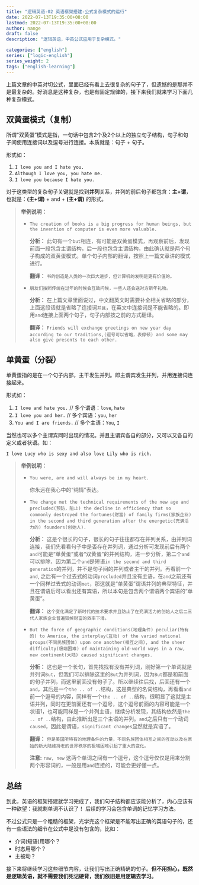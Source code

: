 ```yaml
---
title: "逻辑英语-02 英语框架搭建-公式复杂模式的运行"
date: 2022-07-13T19:35:00+08:00
lastmod: 2022-07-13T19:35:00+08:00
author: nange
draft: false
description: "逻辑英语，中英公式应用于复杂模式。"

categories: ["english"]
series: ["logic-english"]
series_weight: 2
tags: ["english-learning"]
---
```


上篇文章的中英对切公式，里面已经有看上去很复杂的句子了，但遗憾的是那并不是最复杂的。好消息是这种复杂，也是有固定规律的，接下来我们就来学习下面几种复杂模式。

## 双黄蛋模式（复制）

所谓“双黄蛋”模式是指，一句话中包含2个及2个以上的独立句子结构，句子和句子间使用连接词以及逗号进行连接。本质就是：句子 + 句子。

形式如：

1. `I love you and I hate you.`
2. `Although I love you, you hate me.`
3. `I love you because I hate you.`

对于这类型的复杂句子关键就是找到**并列**关系，并列的前后句子都包含：**主+谓**，也就是：**(主+谓)** + and + **(主+谓)** 的形式。

> **举例说明：**
>
> * `The creation of books is a big progress for human beings, but the invention of computer is even more valuable.`
>
>   **分析：** 此句有一个`but`相连，有可能是双黄蛋模式，再观察前后，发现前面一段包含主谓结构，后一段也包含主谓结构，由此确认就是两个句子构成的双黄蛋模式。单个句子内部的翻译，按照上一篇文章讲的模式进行。
>
>   **翻译：** `书的创造是人类的一次巨大进步，但计算机的发明是更有价值的。`
>
> * `朋友们按照传统在过年的时候会互致问候，一些人还会送对方新年礼物。`
>
>   **分析：** 在上篇文章里面说过，中文翻英文时需要补全相关省略的部分，上面这段话就是省略了连接词`并且`，在英文中连接词是不能省略的。即用`and`连接上面两个句子，句子内部按之前的方式翻译。
>
>   **翻译：** `Friends will exchange greetings on new year day according to our traditions,(逗号可以省略，表停顿) and some may also give presents to each other.`
>
>   



## 单黄蛋（分裂）

单黄蛋指的是在一个句子内部，主干发生并列。即主谓宾发生并列，并用连接词连接起来。

形式如：

1. `I love and hate you.` // 多个谓语：`love`, `hate`
2. `I love you and her.`  // 多个宾语：`you`, `her`
3. `You and I are friends.`  // 多个主语：`You`, `I`

当然也可以多个主谓宾同时出现的情况。并且主谓宾各自的部分，又可以又各自的定义或者状语。如：

`I love Lucy who is sexy and also love Lily who is rich.`

> **举例说明：**
>
> * `You were, are and will always be in my heart.`
>
>   你永远在我心中的“纯情”表达。 
>
> * `The change met the technical requirements of the new age and precluded(预防，阻止) the decline in efficiency that so commonly destroyed the fortunes(财富) of family firms(家族企业) in the second and third generation after the energetic(充满活力的) founders(创始人).`
>
>   **分析：** 这是个很长的句子，很长的句子往往都存在并列关系，由并列词连接，我们先看看句子中是否存在并列词，通过分析可发现前后有两个`and`可能是“单黄蛋”或者“双黄蛋”的并列结构，进一步分析，第二个`and`可以排除，因为第二个`and`是短语`in the second and third generation`的并列，并不是句子间的并列或者主干的并列。再看前一个`and`, 之后有一个过去式的动词`precluded`并且没有主语，在`and`之前还有一个同样过去式的动词`met`，那这就是“单黄蛋”谓语并列的典型特征，并且在谓语后可以看出还有宾语，所以本句是包含两个谓语两个宾语的“单黄蛋”。
>
>   **翻译：** `这个变化满足了新时代的技术要求并且防止了在充满活力的创始人之后二三代人家族企业普遍毁掉财富的效率下滑。`
>
> * `But the force of geographic conditions(地理条件) peculiar(特有的) to America, the interplay(互动) of the varied national groups(不同民族团体) upon one another(相互之间), and the sheer difficulty(极端困难) of maintaining old-world ways in a raw, new continent(大陆) caused significant changes.`
>
>   **分析：** 这也是一个长句，首先找找有没有并列词，刚好第一个单词就是并列词`But`，但我们可以排除这里的`But`为并列词，因为`But`都是和前面的句子并列，而这里前面没有句子了。所以继续往后找，后面还有一个`and`，其后是一个`the .. of ..`结构，这是典型的名词结构，再看看`and`前一个逗号的内容，同样有一个`the .. of ..`结构，很明显了这就是主语并列，同时在更前面还有一个逗号，这个逗号前面的内容可能是一个状语1，也可能同样是一个并列主语，继续分析发现，其结构依然是`the .. of ..`结构，由此推断出是三个主语的并列。`and`之后只有一个动词`caused`，因此是谓语，`significant changes`显然就是宾语了。
>
>   **翻译：**  `但是美国所特有的地理条件的力量，不同名族团体相互之间的互动以及在原始的新大陆维持老的世界秩序的极端困难引起了重大的变化。`
>
>   **注意:**  `raw, new` 这两个单词之间有一个逗号，这个逗号仅仅是用来分割两个形容词的，一般是用`and`连接的，可能会更好懂一点。



## 总结

到此，英语的框架搭建就学习完成了，我们句子结构都应该能分析了，内心应该有一种欲望：我就剩单词不认识了！ 后续的学习会包含单词的记忆学习方法。

不过公式只是一个粗糙的框架，光学完这个框架是不能写出正确的英语句子的，还有一些语法的细节在公式中是没有包含的，比如：

* 介词(短语)用哪个？
* 时态用哪个？
* 主被动？

接下来将继续学习这些细节内容，让我们写出正确精确的句子。**但不用担心，既然是逻辑英语，就不需要我们死记硬背，我们依旧是用逻辑去学习。**

